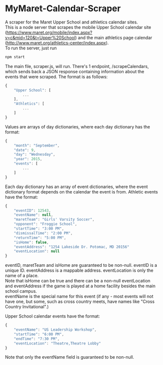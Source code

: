 # MyMaret-Calendar-Scraper
A scraper for the Maret Upper School and athletics calendar sites.  
This is a node server that scrapes the mobile Upper School calendar site 
(https://www.maret.org/mobile/index.aspx?v=c&mid=120&t=Upper%20School) 
and the main athletics page calendar (http://www.maret.org/athletics-center/index.aspx).  
To run the server, just run

```javascript
npm start
```

The main file, scraper.js, will run.  There's 1 endpoint, /scrapeCalendars, which sends back a JSON response containing information about the events that were scraped.  The format is as follows:

```javascript
{
    "Upper School": [
        ...
    ],
    "Athletics": [
        ...
    ]
}
```

Values are arrays of day dictionaries, where each day dictionary has the format:

```javascript
{
    "month": "September",
    "date": 9,
    "day": "Wednesday",
    "year": 2015,
    "events": [
        ...
    ]
}
```

Each day dictionary has an array of event dictionaries, where the event dictionary format
depends on the calendar the event is from.  Athletic events have the format:

```javascript
{
    "eventID": 12543,
    "eventName": null,
    "maretTeam": "Girls' Varsity Soccer",
    "opponent": "Froggie School",
    "startTime": "3:00 PM",
    "dismissalTime": "2:00 PM",
    "returnTime": "5:00 PM",
    "isHome": false,
    "eventAddress": "1254 Lakeside Dr. Potomac, MD 20156"
    "eventLocation": null
}
```

eventID, maretTeam and isHome are guaranteed to be non-null.  eventID is a unique ID.
eventAddress is a mappable address.  eventLocation is only the name of a place.  
Note that isHome can be true and there can be a non-null eventLocation and eventAddress 
if the game is played at a home facility besides the main school campus.  
eventName is the special name for this event (if any - most events will not have one, 
but some, such as cross country meets, have names like "Cross Country Invitational".)

Upper School calendar events have the format:

```javascript
{
    "eventName": "US Leadership Workshop",
    "startTime": "6:00 PM",
    "endTime": "7:30 PM",
    "eventLocation": "Theatre,Theatre Lobby"
}
```

Note that only the eventName field is guaranteed to be non-null.
